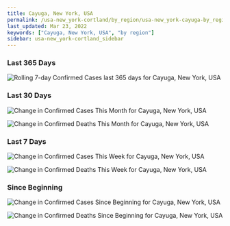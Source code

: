```yaml
---
title: Cayuga, New York, USA
permalink: /usa-new_york-cortland/by_region/usa-new_york-cayuga-by_region.html
last_updated: Mar 23, 2022
keywords: ["Cayuga, New York, USA", "by region"]
sidebar: usa-new_york-cortland_sidebar
---
```


<h3>Last 365 Days</h3>

![Rolling 7-day Confirmed Cases last 365 days for Cayuga, New York, USA](/covid_tracker/images/graphs/usa-new_york-cayuga-weekly_totals_graph.png)

<h3>Last 30 Days</h3>

![Change in Confirmed Cases This Month for Cayuga, New York, USA](/covid_tracker/images/graphs/usa-new_york-cayuga-delta_confirmed-30_days_graph.png)

![Change in Confirmed Deaths This Month for Cayuga, New York, USA](/covid_tracker/images/graphs/usa-new_york-cayuga-delta_deaths-30_days_graph.png)

<h3>Last 7 Days</h3>

![Change in Confirmed Cases This Week for Cayuga, New York, USA](/covid_tracker/images/graphs/usa-new_york-cayuga-delta_confirmed-7_days_graph.png)

![Change in Confirmed Deaths This Week for Cayuga, New York, USA](/covid_tracker/images/graphs/usa-new_york-cayuga-delta_deaths-7_days_graph.png)

<h3>Since Beginning</h3>

![Change in Confirmed Cases Since Beginning for Cayuga, New York, USA](/covid_tracker/images/graphs/usa-new_york-cayuga-delta_confirmed-since_beginning_graph.png)

![Change in Confirmed Deaths Since Beginning for Cayuga, New York, USA](/covid_tracker/images/graphs/usa-new_york-cayuga-delta_deaths-since_beginning_graph.png)
